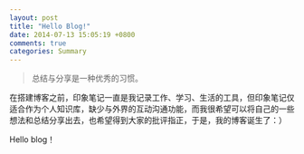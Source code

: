 ```yaml
---
layout: post
title: "Hello Blog!"
date: 2014-07-13 15:05:19 +0800
comments: true
categories: Summary
---
```

> 总结与分享是一种优秀的习惯。

在搭建博客之前，印象笔记一直是我记录工作、学习、生活的工具，但印象笔记仅适合作为个人知识库，缺少与外界的互动沟通功能，而我很希望可以将自己的一些想法和总结分享出去，也希望得到大家的批评指正，于是，我的博客诞生了：）

Hello blog！